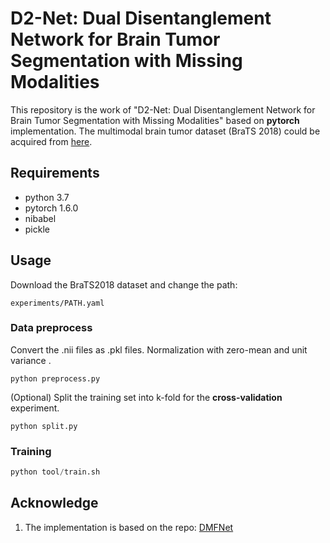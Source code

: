 # D2-Net: Dual Disentanglement Network for Brain Tumor Segmentation with Missing Modalities

This repository is the work of "D2-Net: Dual Disentanglement Network for Brain Tumor Segmentation with Missing Modalities" based on **pytorch** implementation. The multimodal brain tumor dataset (BraTS 2018) could be acquired from [here](https://www.med.upenn.edu/sbia/brats2018.html).


## Requirements
* python 3.7
* pytorch 1.6.0
* nibabel
* pickle 

## Usage

Download the BraTS2018 dataset and change the path:

```
experiments/PATH.yaml
```

### Data preprocess
Convert the .nii files as .pkl files. Normalization with zero-mean and unit variance . 

```
python preprocess.py
```

(Optional) Split the training set into k-fold for the **cross-validation** experiment.

```
python split.py
```

### Training

```python
python tool/train.sh
```



## Acknowledge
1. The implementation is based on the repo: [DMFNet](https://github.com/China-LiuXiaopeng/BraTS-DMFNet)
